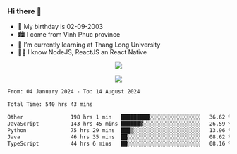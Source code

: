 ### Hi there 👋
- 🎂 My birthday is 02-09-2003
- 🏙️ I come from Vinh Phuc province
- 🌱 I’m currently learning at Thang Long University
- 🧑‍💻 I know NodeJS, ReactJS an React Native
<p align="center"><img src="https://github-readme-stats.vercel.app/api?username=tmquang0209&show_icons=true&theme=gradient"></p>
<p align="center"><img src="https://github-readme-stats.vercel.app/api/top-langs/?username=tmquang0209&hide=scss,css&langs_count=10"></p>
<!--START_SECTION:waka-->

```txt
From: 04 January 2024 - To: 14 August 2024

Total Time: 540 hrs 43 mins

Other               198 hrs 1 min   █████████░░░░░░░░░░░░░░░░   36.62 %
JavaScript          143 hrs 45 mins ██████▓░░░░░░░░░░░░░░░░░░   26.59 %
Python              75 hrs 29 mins  ███▒░░░░░░░░░░░░░░░░░░░░░   13.96 %
Java                46 hrs 35 mins  ██░░░░░░░░░░░░░░░░░░░░░░░   08.62 %
TypeScript          44 hrs 6 mins   ██░░░░░░░░░░░░░░░░░░░░░░░   08.16 %
```

<!--END_SECTION:waka-->
